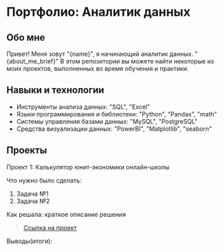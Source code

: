 # Портфолио: Аналитик данных
## Обо мне

Привет! Меня зовут "{name}", я начинающий аналитик данных.
"{about_me_brief}"
В этом репозитории вы можете найти некоторые из моих проектов, выполненных во время обучения и практики.
<br>

## Навыки и технологии
- Инструменты анализа данных: "SQL", "Excel"
- Языки программирования и библиотеки: "Python", "Pandas", "math"
- Системы управления базами данных: "MySQL", "PostgreSQL"
- Средства визуализации данных: "PowerBI", "Matplotlib", "seaborn"

## Проекты
<p> Проект 1: Калькулятор юнит-экономики онлайн-школы</p>
<p> Что нужно было сделать:<p>
<ol>
  <li>Задача №1</li>
  <li>Задача №2</li>
</ol>

<p>Как решала: краткое описание решения<p>


> <a href="https://github.com/ElenaKichemasova/data-analystics/blob/main/Когортный анализ в Excel.xlsx">Ссылка на проект</a>

<p>Выводы(итоги):</p>
<ol>
